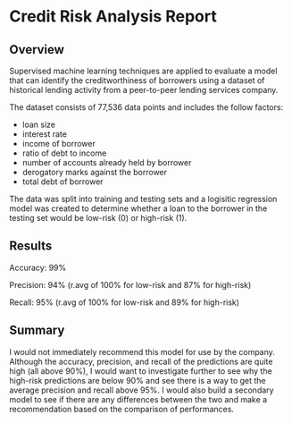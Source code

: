 # Credit Risk Analysis Report 

## Overview 

Supervised machine learning techniques are applied to evaluate a model that can identify the creditworthiness of borrowers using a dataset of historical lending activity from a peer-to-peer lending services company.

The dataset consists of 77,536 data points and includes the follow factors: 
- loan size
- interest rate
- income of borrower
- ratio of debt to income
- number of accounts already held by borrower
- derogatory marks against the borrower
- total debt of borrower 

The data was split into training and testing sets and a logisitic regression model was created to determine whether a loan to the borrower in the testing set would be low-risk (0) or high-risk (1). 

## Results

Accuracy: 99% 

Precision: 94% (r.avg of 100% for low-risk and 87% for high-risk)

Recall: 95% (r.avg of 100% for low-risk and 89% for high-risk)

## Summary

I would not immediately recommend this model for use by the company. Although the accuracy, precision, and recall of the predictions are quite high (all above 90%), I would want to investigate further to see why the high-risk predictions are below 90% and see there is a way to get the average precision and recall above 95%. I would also build a secondary model to see if there are any differences between the two and make a recommendation based on the comparison of performances. 